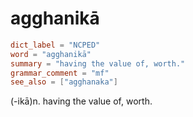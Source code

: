# agghanikā

``` toml
dict_label = "NCPED"
word = "agghanikā"
summary = "having the value of, worth."
grammar_comment = "mf"
see_also = ["agghanaka"]
```

(\-ikā)n. having the value of, worth.

